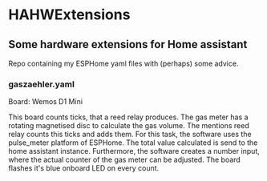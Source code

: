 # HAHWExtensions

## Some hardware extensions for Home assistant
Repo containing my ESPHome yaml files with (perhaps) some advice.

### gaszaehler.yaml
Board: Wemos D1 Mini

This board counts ticks, that a reed relay produces. The gas meter has a rotating magnetised disc to calculate the gas volume. The mentions reed relay counts this ticks and adds them. For this task, the software uses the pulse_meter platform of ESPHome. The total value calculated is send to the home assistant instance. Furthermore, the software creates a number input, where the actual counter of the gas meter can be adjusted.
The board flashes it's blue onboard LED on every count.
